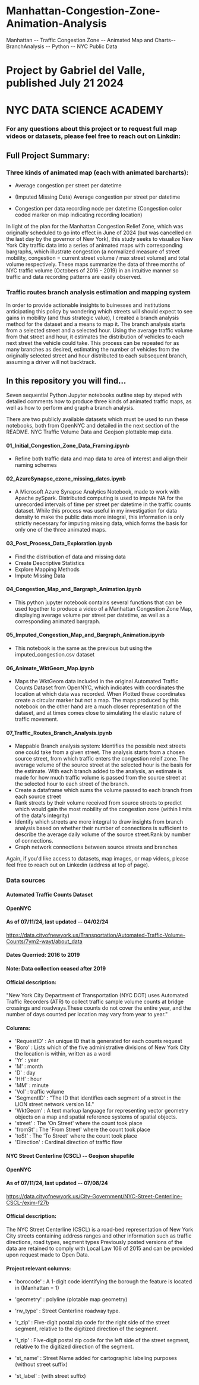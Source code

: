 # Manhattan-Congestion-Zone-Animation-Analysis
Manhattan -- Traffic Congestion Zone -- Animated Map and Charts-- BranchAnalysis -- Python -- NYC Public Data

# Project by Gabriel del Valle, published July 21 2024
# NYC DATA SCIENCE ACADEMY
### For any questions about this project or to request full map videos or datasets, please feel free to reach out on Linkdin: 


## Full Project Summary:

### Three kinds of animated map (each with animated barcharts):

- Average congestion per street per datetime

- (Imputed Missing Data) Average congestion per street per datetime

- Congestion per data recording node per datetime (Congestion color coded marker on map indicating recording location)

In light of the plan for the Manhattan Congestion Relief Zone, which was originally scheduled to go into effect in June of 2024 (but was cancelled on the last day by the governor of New York), this study seeks to visualize New York City traffic data into a series of animated maps with corresponding bargraphs, which illustrate congestion (a normalized measure of street mobility, congestion = current street volume / max street volume) and total volume respectively. These maps summarize the data of three months of NYC traffic volume (Octobers of 2016 - 2019) in an intuitive manner so traffic and data recording patterns are easily observed.

### Traffic routes branch analysis estimation and mapping system

In order to provide actionable insights to buinesses and institutions anticipating this policy by wondering which streets will should expect to see gains in mobility (and thus strategic value), I created a branch analysis method for the dataset and a means to map it. The branch analysis starts from a selected street and a selected hour. Using the average traffic volume from that street and hour, it estimates the distribution of vehicles to each next street the vehicle could take. This process can be repeated for as many branches as desired, estimating the number of vehicles from the originally selected street and hour distributed to each subsequent branch, assuming a driver will not backtrack. 

## In this repository you will find...

Seven sequential Python Jupyter notebooks outline step by steped with detailed comments how to produce three kinds of animated traffic maps, as well as how to perform and graph a branch analysis.

There are two publicly available datasets which must be used to run these notebooks, both from OpenNYC and detailed in the next section of the README. NYC Traffic Volume Data and Geojson plottable map data.

#### 01_Initial_Congestion_Zone_Data_Framing.ipynb

- Refine both traffic data and map data to area of interest and align their naming schemes

  
#### 02_AzureSynapse_czone_missing_dates.ipynb

- A Microsoft Azure Synapse Analytics Notebook, made to work with Apache pySpark. Distributed computing is used to impute NA for the unrecorded intervals of time per street per datetime in the traffic counts dataset. While this process was useful in my investigation for data density to make the public data more integral, this information is only strictly necessary for imputing missing data, which forms the basis for only one of the three animated maps.


#### 03_Post_Process_Data_Exploration.ipynb

  - Find the distribution of data and missing data
  - Create Descriptive Statistics
  - Explore Mapping Methods
  - Impute Missing Data


#### 04_Congestion_Map_and_Bargraph_Animation.ipynb

- This python jupyter notebook contains several functions that can be used together to produce a video of a Manhattan Congestion Zone Map, displaying average volume per street per datetime, as well as a corresponding animated bargraph.

#### 05_Imputed_Congestion_Map_and_Bargraph_Animation.ipynb

- This notebook is the same as the previous but using the imputed_congestion.csv dataset


#### 06_Animate_WktGeom_Map.ipynb

- Maps the WktGeom data included in the original Automated Traffic Counts Dataset from OpenNYC, which indicates with coordinates the location at which data was recorded. When Plotted these coordinates create a circular marker but not a map. The maps produced by this notebook on the other hand are a much closer representation of the dataset, and at times comes close to simulating the elastic nature of traffic movement.


#### 07_Traffic_Routes_Branch_Analysis.ipynb

- Mappable Branch analysis system:  Identifies the possible next streets one could take from a given street. The analysis starts from a chosen source street, from which traffic enters the congestion releif zone. The average volume of the source street at the selected hour is the basis for the estimate. With each branch added to the analysis, an estimate is made for how much traffic volume is passed from the source street at the selected hour to each street of the branch.
- Create a dataframe which sums the volume passed to each branch from each source street
- Rank streets by their volume received from source streets to predict which would gain the most mobility of the congestion zone (within limits of the data's integrity)
- Identify which streets are more integral to draw insights from branch analysis based on whether their number of connections is sufficient to describe the average daily volume of the source street.Rank by number of connections.
- Graph network connections between source streets and branches


Again, if you'd like access to datasets, map images, or map videos, please feel free to reach out on Linkedin (address at top of page).


### Data sources

#### Automated Traffic Counts Dataset
#### OpenNYC
#### As of 07/11/24, last updated -- 04/02/24

https://data.cityofnewyork.us/Transportation/Automated-Traffic-Volume-Counts/7ym2-wayt/about_data

#### Dates Querried: 2016 to 2019
#### Note: Data collection ceased after 2019
#### Official description:

"New York City Department of Transportation (NYC DOT) uses Automated Traffic Recorders (ATR) to collect traffic sample volume counts at bridge crossings and roadways.These counts do not cover the entire year, and the number of days counted per location may vary from year to year."

#### Columns: 

- 'RequestID' : An unique ID that is generated for each counts request
- 'Boro' : Lists which of the five administrative divisions of New York City the location is within, written as a word 
- 'Yr' : year
- 'M' : month
- 'D' : day
- 'HH' : hour
- 'MM' : minute
- 'Vol' : traffic volume
- 'SegmentID' : "The ID that identifies each segment of a street in the LION street network version 14."
- 'WktGeom' : A text markup language for representing vector geometry objects on a map and spatial reference systems of spatial objects.
- 'street' : The 'On Street' where the count took place
- 'fromSt' : The 'From Street' where the count took place
- 'toSt' : The 'To Street' where the count took place
- 'Direction' : Cardinal direction of traffic flow



#### NYC Street Centerline (CSCL) -- Geojson shapefile
#### OpenNYC
#### As of 07/11/24, last updated -- 07/08/24

https://data.cityofnewyork.us/City-Government/NYC-Street-Centerline-CSCL-/exjm-f27b

#### Official description:


The NYC Street Centerline (CSCL) is a road-bed representation of New York City streets containing address ranges and other information such as traffic directions, road types, segment types
Previously posted versions of the data are retained to comply with Local Law 106 of 2015 and can be provided upon request made to Open Data.

#### Project relevant columns: 

- 'borocode' : A 1-digit code identifying the borough the feature is located in (Manhattan = 1)

- 'geometry' : polyline (plotable map geometry)

- 'rw_type' : Street Centerline roadway type.

- 'r_zip' : Five-digit postal zip code for the right side of the street segment, relative to the digitized direction of the segment. 

- 'l_zip' : Five-digit postal zip code for the left side of the street segment, relative to the digitized direction of the segment.

- 'st_name' : Street Name added for cartographic labeling purposes (without street suffix)

- 'st_label' : (with street suffix)


